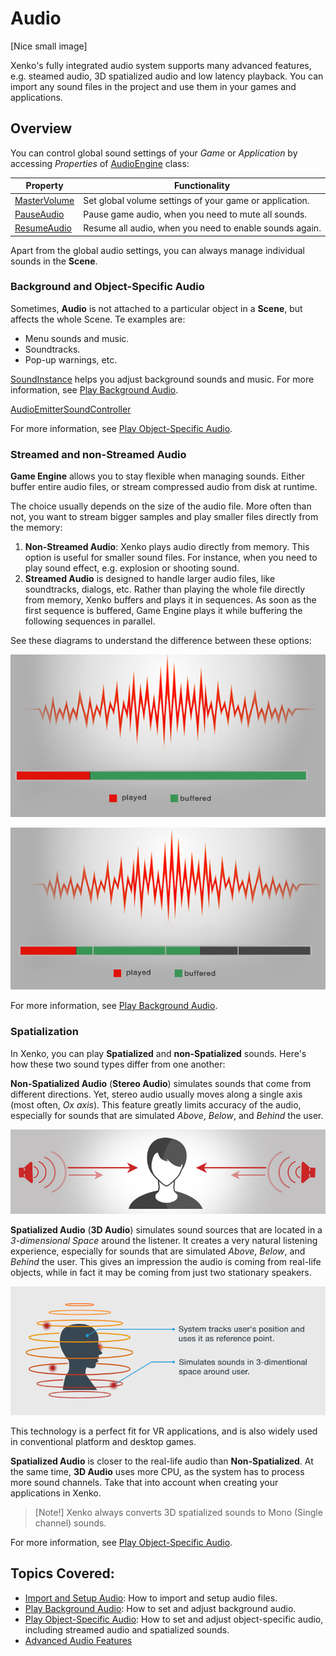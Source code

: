 # Audio

[Nice small image]

Xenko's fully integrated audio system supports many advanced features,
e.g. steamed audio, 3D spatialized audio and low latency playback.
You can import any sound files in the project and use them in your games and applications.

## Overview
You can control global sound settings of your _Game_ or _Application_
by accessing _Properties_ of [AudioEngine](xref="SiliconStudio.Xenko.Audio.AudioEngine") class:

| Property | Functionality |
|--- | --- |
| [MasterVolume](xref="SiliconStudio.Xenko.Audio.AudioEngine.MasterVolume") | Set global volume settings of your game or application. |
| [PauseAudio](xref="SiliconStudio.Xenko.Audio.AudioEngine.PauseAudio") | Pause game audio, when you need to mute all sounds. |
| [ResumeAudio](xref="SiliconStudio.Xenko.Audio.AudioEngine.ResumeAudio") | Resume all audio, when you need to enable sounds again. |

Apart from the global audio settings, you can always manage individual sounds in the **Scene**.

### Background and Object-Specific Audio
Sometimes, **Audio** is not attached to a particular object in a **Scene**, but affects the whole Scene.
Te examples are:

* Menu sounds and music.
* Soundtracks.
* Pop-up warnings, etc.

[SoundInstance](xref="SiliconStudio.Xenko.Audio.SoundInstance") helps you adjust background sounds and music.
For more information, see [Play Background Audio](play-background-audio.md).

[AudioEmitterSoundController](xref="SiliconStudio.Xenko.Audio.AudioEmitterSoundController")

For more information, see [Play Object-Specific Audio](play-entity-audio.md).


### Streamed and non-Streamed Audio
**Game Engine** allows you to stay flexible when managing sounds.
Either buffer entire audio files, or stream compressed audio from disk at runtime.

The choice usually depends on the size of the audio file.
More often than not, you want to stream bigger samples and play smaller files directly from the memory:

1. **Non-Streamed Audio**: Xenko plays audio directly from memory. This option is useful for smaller sound files.
For instance, when you need to play sound effect, e.g. explosion or shooting sound.
2. **Streamed Audio** is designed to handle larger audio files, like soundtracks, dialogs, etc.
Rather than playing the whole file directly from memory, Xenko buffers and plays it in sequences.
As soon as the first sequence is buffered, Game Engine plays it while buffering the following sequences in parallel.

See these diagrams to understand the difference between these options:

![Non-Streamed Audio](media/audio-index-non-streamed-audio.png)

![Streamed Audio](media/audio-index-streamed-audio.png)

For more information, see [Play Background Audio](play-background-audio.md).

### Spatialization
In Xenko, you can play **Spatialized** and **non-Spatialized** sounds.
Here's how these two sound types differ from one another:

**Non-Spatialized Audio** (**Stereo Audio**) simulates sounds that come from different directions.
Yet, stereo audio usually moves along a single axis (most often, _Ox axis_).
This feature greatly limits accuracy of the audio, especially for sounds that are simulated _Above_, _Below_, and _Behind_ the user.

![Non-Spatialized Audio](media/audio-index-non-spatialized-audio.png)

**Spatialized Audio** (**3D Audio**) simulates sound sources that are located in a _3-dimensional Space_ around the listener.
It creates a very natural listening experience, especially for sounds that are simulated _Above_, _Below_, and _Behind_ the user.
This gives an impression the audio is coming from real-life objects, while in fact it may be coming from just two stationary speakers.

![Spatialized Audio](media/audio-index-spatialized-audio.png)

This technology is a perfect fit for VR applications, and is also widely used in conventional platform and desktop games.

**Spatialized Audio** is closer to the real-life audio than **Non-Spatialized**.
At the same time, **3D Audio** uses more CPU, as the system has to process more sound channels.
Take that into account when creating your applications in Xenko.

> [Note!] Xenko always converts 3D spatialized sounds to Mono (Single channel) sounds.

For more information, see [Play Object-Specific Audio](play-entity-audio.md).

## Topics Covered:
* [Import and Setup Audio](import-setup.md): How to import and setup audio files.
* [Play Background Audio](play-background-audio.md): How to set and adjust background audio.
* [Play Object-Specific Audio](play-entity-audio.md): How to set and adjust object-specific audio,
including streamed audio and spatialized sounds.
* [Advanced Audio Features](advanced-features.md)

